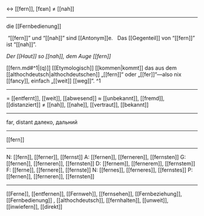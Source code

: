 ↔️ [[fern]], [fɛʁn] ≠ [[nah]]

---
die [[Fernbedienung]]

 “[[fern]]” und “[[nah]]” sind [[Antonym]]e.
  Das [[Gegenteil]] von “[[fern]]” ist “[[nah]]”.

*Der [[Haut]] so [[nah]], dem Auge [[fern]]*  

[[fern.md#^1|(q)]] [[Etymologisch]] [[kommen|kommt]] das aus dem [[althochdeutsch|althochdeutschen]] „[[fern]]“ oder „[[fer]]“—also nix [[fancy]], einfach „[[weit]] [[weg]]“. ^1


---
= [[entfernt]], [[weit]], [[abwesend]]
≈ [[unbekannt]], [[fremd]], [[distanziert]]
≠ [[nah]], [[nahe]], [[vertraut]], [[bekannt]]

---
far, distant
далеко, дальний

---
[[fern]]

---
N: [[fern]], [[ferner]], [[fernst]]
A: [[fernen]], [[ferneren]], [[fernsten]]
G: [[fernen]], [[ferneren]], [[fernsten]]
D: [[fernem]], [[fernerem]], [[fernstem]]
F: [[ferne]], [[fernere]], [[fernste]]
N: [[fernes]], [[ferneres]], [[fernstes]]
P: [[fernen]], [[ferneren]], [[fernsten]]

---
[[Ferne]], [[entfernen]], [[Fernweh]], [[fernsehen]], [[Fernbeziehung]], [[Fernbedienung]]
, [[althochdeutsch]], [[fernhalten]], [[unweit]], [[inwiefern]], [[direkt]]